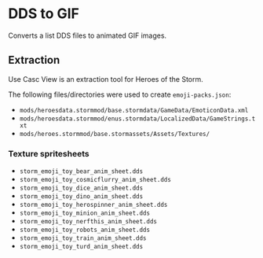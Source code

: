 # DDS to GIF

Converts a list DDS files to animated GIF images.

## Extraction

Use Casc View is an extraction tool for Heroes of the Storm.

The following files/directories were used to create `emoji-packs.json`:

- `mods/heroesdata.stormmod/base.stormdata/GameData/EmoticonData.xml`
- `mods/heroesdata.stormmod/enus.stormdata/LocalizedData/GameStrings.txt`
- `mods/heroes.stormmod/base.stormassets/Assets/Textures/`

### Texture spritesheets

- `storm_emoji_toy_bear_anim_sheet.dds`
- `storm_emoji_toy_cosmicflurry_anim_sheet.dds`
- `storm_emoji_toy_dice_anim_sheet.dds`
- `storm_emoji_toy_dino_anim_sheet.dds`
- `storm_emoji_toy_herospinner_anim_sheet.dds`
- `storm_emoji_toy_minion_anim_sheet.dds`
- `storm_emoji_toy_nerfthis_anim_sheet.dds`
- `storm_emoji_toy_robots_anim_sheet.dds`
- `storm_emoji_toy_train_anim_sheet.dds`
- `storm_emoji_toy_turd_anim_sheet.dds`